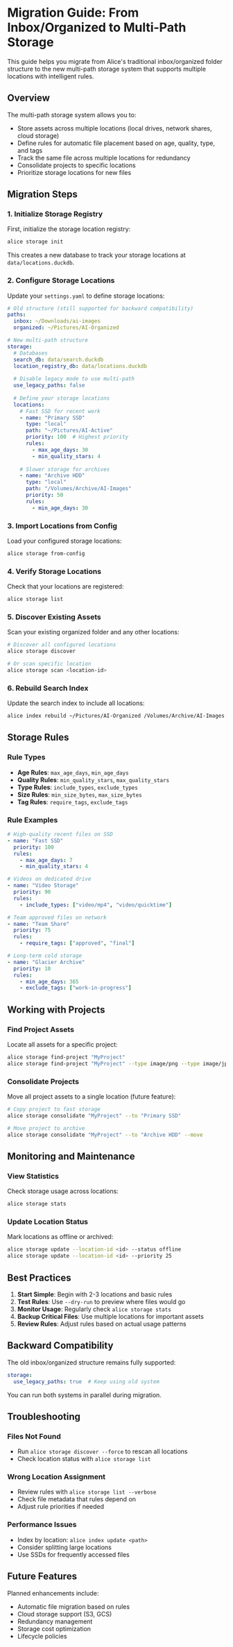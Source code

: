 # Migration Guide: From Inbox/Organized to Multi-Path Storage

This guide helps you migrate from Alice's traditional inbox/organized folder structure to the new multi-path storage system that supports multiple locations with intelligent rules.

## Overview

The multi-path storage system allows you to:
- Store assets across multiple locations (local drives, network shares, cloud storage)
- Define rules for automatic file placement based on age, quality, type, and tags
- Track the same file across multiple locations for redundancy
- Consolidate projects to specific locations
- Prioritize storage locations for new files

## Migration Steps

### 1. Initialize Storage Registry

First, initialize the storage location registry:

```bash
alice storage init
```

This creates a new database to track your storage locations at `data/locations.duckdb`.

### 2. Configure Storage Locations

Update your `settings.yaml` to define storage locations:

```yaml
# Old structure (still supported for backward compatibility)
paths:
  inbox: ~/Downloads/ai-images
  organized: ~/Pictures/AI-Organized

# New multi-path structure
storage:
  # Databases
  search_db: data/search.duckdb
  location_registry_db: data/locations.duckdb
  
  # Disable legacy mode to use multi-path
  use_legacy_paths: false
  
  # Define your storage locations
  locations:
    # Fast SSD for recent work
    - name: "Primary SSD"
      type: "local"
      path: "~/Pictures/AI-Active"
      priority: 100  # Highest priority
      rules:
        - max_age_days: 30
        - min_quality_stars: 4
    
    # Slower storage for archives
    - name: "Archive HDD"
      type: "local"
      path: "/Volumes/Archive/AI-Images"
      priority: 50
      rules:
        - min_age_days: 30
```

### 3. Import Locations from Config

Load your configured storage locations:

```bash
alice storage from-config
```

### 4. Verify Storage Locations

Check that your locations are registered:

```bash
alice storage list
```

### 5. Discover Existing Assets

Scan your existing organized folder and any other locations:

```bash
# Discover all configured locations
alice storage discover

# Or scan specific location
alice storage scan <location-id>
```

### 6. Rebuild Search Index

Update the search index to include all locations:

```bash
alice index rebuild ~/Pictures/AI-Organized /Volumes/Archive/AI-Images
```

## Storage Rules

### Rule Types

- **Age Rules**: `max_age_days`, `min_age_days`
- **Quality Rules**: `min_quality_stars`, `max_quality_stars`
- **Type Rules**: `include_types`, `exclude_types`
- **Size Rules**: `min_size_bytes`, `max_size_bytes`
- **Tag Rules**: `require_tags`, `exclude_tags`

### Rule Examples

```yaml
# High-quality recent files on SSD
- name: "Fast SSD"
  priority: 100
  rules:
    - max_age_days: 7
    - min_quality_stars: 4

# Videos on dedicated drive
- name: "Video Storage"
  priority: 90
  rules:
    - include_types: ["video/mp4", "video/quicktime"]

# Team approved files on network
- name: "Team Share"
  priority: 75
  rules:
    - require_tags: ["approved", "final"]

# Long-term cold storage
- name: "Glacier Archive"
  priority: 10
  rules:
    - min_age_days: 365
    - exclude_tags: ["work-in-progress"]
```

## Working with Projects

### Find Project Assets

Locate all assets for a specific project:

```bash
alice storage find-project "MyProject"
alice storage find-project "MyProject" --type image/png --type image/jpeg
```

### Consolidate Projects

Move all project assets to a single location (future feature):

```bash
# Copy project to fast storage
alice storage consolidate "MyProject" --to "Primary SSD"

# Move project to archive
alice storage consolidate "MyProject" --to "Archive HDD" --move
```

## Monitoring and Maintenance

### View Statistics

Check storage usage across locations:

```bash
alice storage stats
```

### Update Location Status

Mark locations as offline or archived:

```bash
alice storage update --location-id <id> --status offline
alice storage update --location-id <id> --priority 25
```

## Best Practices

1. **Start Simple**: Begin with 2-3 locations and basic rules
2. **Test Rules**: Use `--dry-run` to preview where files would go
3. **Monitor Usage**: Regularly check `alice storage stats`
4. **Backup Critical Files**: Use multiple locations for important assets
5. **Review Rules**: Adjust rules based on actual usage patterns

## Backward Compatibility

The old inbox/organized structure remains fully supported:

```yaml
storage:
  use_legacy_paths: true  # Keep using old system
```

You can run both systems in parallel during migration.

## Troubleshooting

### Files Not Found
- Run `alice storage discover --force` to rescan all locations
- Check location status with `alice storage list`

### Wrong Location Assignment
- Review rules with `alice storage list --verbose`
- Check file metadata that rules depend on
- Adjust rule priorities if needed

### Performance Issues
- Index by location: `alice index update <path>`
- Consider splitting large locations
- Use SSDs for frequently accessed files

## Future Features

Planned enhancements include:
- Automatic file migration based on rules
- Cloud storage support (S3, GCS)
- Redundancy management
- Storage cost optimization
- Lifecycle policies